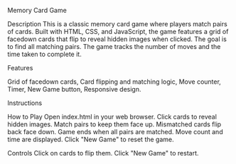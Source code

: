 Memory Card Game

Description
This is a classic memory card game where players match pairs of cards. Built with HTML, CSS, and JavaScript, the game features a grid of facedown cards that flip to reveal hidden images when clicked. The goal is to find all matching pairs. The game tracks the number of moves and the time taken to complete it.

Features

Grid of facedown cards,
Card flipping and matching logic,
Move counter,
Timer,
New Game button,
Responsive design.

Instructions

How to Play
Open index.html in your web browser.
Click cards to reveal hidden images.
Match pairs to keep them face up.
Mismatched cards flip back face down.
Game ends when all pairs are matched.
Move count and time are displayed.
Click "New Game" to reset the game.

Controls
Click on cards to flip them.
Click "New Game" to restart.
